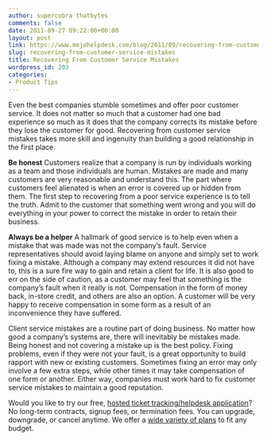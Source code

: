 ```yaml
---
author: supercobra thatbytes
comments: false
date: 2011-09-27 09:22:00+00:00
layout: post
link: https://www.mojohelpdesk.com/blog/2011/09/recovering-from-customer-service-mistakes/
slug: recovering-from-customer-service-mistakes
title: Recovering From Customer Service Mistakes
wordpress_id: 203
categories:
- Product Tips
---
```


Even the best companies stumble sometimes and offer poor customer service. It does not matter so much that a customer had one bad experience so much as it does that the company corrects its mistake before they lose the customer for good. Recovering from customer service mistakes takes more skill and ingenuity than building a good relationship in the first place.


**Be honest**
Customers realize that a company is run by individuals working as a team and those individuals are human. Mistakes are made and many customers are very reasonable and understand this. The part where customers feel alienated is when an error is covered up or hidden from them. The first step to recovering from a poor service experience is to tell the truth. Admit to the customer that something went wrong and you will do everything in your power to correct the mistake in order to retain their business.

**Always be a helper**
A hallmark of good service is to help even when a mistake that was made was not the company’s fault. Service representatives should avoid laying blame on anyone and simply set to work fixing a mistake. Although a company may extend resources it did not have to, this is a sure fire way to gain and retain a client for life. It is also good to err on the side of caution, as a customer may feel that something is the company’s fault when it really is not. Compensation in the form of money back, in-store credit, and others are also an option. A customer will be very happy to receive compensation in some form as a result of an inconvenience they have suffered.

Client service mistakes are a routine part of doing business. No matter how good a company’s systems are, there will inevitably be mistakes made. Being honest and not covering a mistake up is the best policy. Fixing problems, even if they were not your fault, is a great opportunity to build rapport with new or existing customers. Sometimes fixing an error may only involve a few extra steps, while other times it may take compensation of one form or another. Either way, companies must work hard to fix customer service mistakes to maintain a good reputation.







Would you like to try our free, [ hosted ticket tracking/helpdesk application](http://www.mojohelpdesk.com/)? No long-term contracts, signup fees, or termination fees. You can upgrade, downgrade, or cancel anytime. We offer a [wide variety of plans](http://signup.mojohelpdesk.com/signup) to fit any budget.



